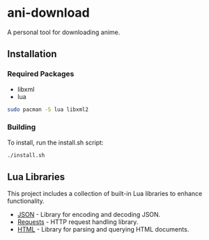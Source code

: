 # ani-download
A personal tool for downloading anime.

## Installation
### Required Packages
- libxml
- lua

```bash
sudo pacman -S lua libxml2
```

### Building
To install, run the install.sh script:
```bash
./install.sh
```

## Lua Libraries
This project includes a collection of built-in Lua libraries to enhance functionality.

- [JSON](./docs/json.md) - Library for encoding and decoding JSON.
- [Requests](./docs/requests.md) - HTTP request handling library.
- [HTML](./docs/html.md) - Library for parsing and querying HTML documents.
